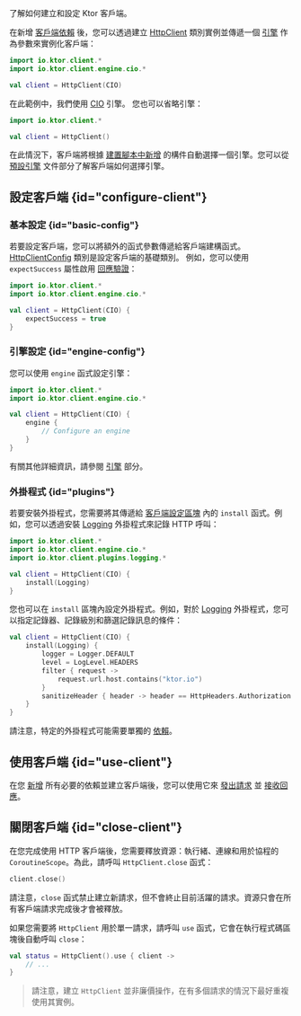 [//]: # (title: 建立和設定客戶端)

<show-structure for="chapter" depth="2"/>

<link-summary>了解如何建立和設定 Ktor 客戶端。</link-summary>

在新增 [客戶端依賴](client-dependencies.md) 後，您可以透過建立 [HttpClient](https://api.ktor.io/ktor-client/ktor-client-core/io.ktor.client/-http-client/index.html) 類別實例並傳遞一個 [引擎](client-engines.md) 作為參數來實例化客戶端：

```kotlin
import io.ktor.client.*
import io.ktor.client.engine.cio.*

val client = HttpClient(CIO)
```

在此範例中，我們使用 [CIO](https://api.ktor.io/ktor-client/ktor-client-cio/io.ktor.client.engine.cio/-c-i-o/index.html) 引擎。
您也可以省略引擎：

```kotlin
import io.ktor.client.*

val client = HttpClient()
```

在此情況下，客戶端將根據 [建置腳本中新增](client-dependencies.md#engine-dependency) 的構件自動選擇一個引擎。您可以從 [預設引擎](client-engines.md#default) 文件部分了解客戶端如何選擇引擎。

## 設定客戶端 {id="configure-client"}

### 基本設定 {id="basic-config"}

若要設定客戶端，您可以將額外的函式參數傳遞給客戶端建構函式。
[HttpClientConfig](https://api.ktor.io/ktor-client/ktor-client-core/io.ktor.client/-http-client-config/index.html) 類別是設定客戶端的基礎類別。
例如，您可以使用 `expectSuccess` 屬性啟用 [回應驗證](client-response-validation.md)：

```kotlin
import io.ktor.client.*
import io.ktor.client.engine.cio.*

val client = HttpClient(CIO) {
    expectSuccess = true
}
```

### 引擎設定 {id="engine-config"}
您可以使用 `engine` 函式設定引擎：

```kotlin
import io.ktor.client.*
import io.ktor.client.engine.cio.*

val client = HttpClient(CIO) {
    engine {
        // Configure an engine
    }
}
```

有關其他詳細資訊，請參閱 [引擎](client-engines.md) 部分。

### 外掛程式 {id="plugins"}
若要安裝外掛程式，您需要將其傳遞給 [客戶端設定區塊](#configure-client) 內的 `install` 函式。例如，您可以透過安裝 [Logging](client-logging.md) 外掛程式來記錄 HTTP 呼叫：

```kotlin
import io.ktor.client.*
import io.ktor.client.engine.cio.*
import io.ktor.client.plugins.logging.*

val client = HttpClient(CIO) {
    install(Logging)
}
```

您也可以在 `install` 區塊內設定外掛程式。例如，對於 [Logging](client-logging.md) 外掛程式，您可以指定記錄器、記錄級別和篩選記錄訊息的條件：
```kotlin
val client = HttpClient(CIO) {
    install(Logging) {
        logger = Logger.DEFAULT
        level = LogLevel.HEADERS
        filter { request ->
            request.url.host.contains("ktor.io")
        }
        sanitizeHeader { header -> header == HttpHeaders.Authorization }
    }
}
```

請注意，特定的外掛程式可能需要單獨的 [依賴](client-dependencies.md)。

## 使用客戶端 {id="use-client"}
在您 [新增](client-dependencies.md) 所有必要的依賴並建立客戶端後，您可以使用它來 [發出請求](client-requests.md) 並 [接收回應](client-responses.md)。

## 關閉客戶端 {id="close-client"}

在您完成使用 HTTP 客戶端後，您需要釋放資源：執行緒、連線和用於協程的 `CoroutineScope`。為此，請呼叫 `HttpClient.close` 函式：

```kotlin
client.close()
```

請注意，`close` 函式禁止建立新請求，但不會終止目前活躍的請求。資源只會在所有客戶端請求完成後才會被釋放。

如果您需要將 `HttpClient` 用於單一請求，請呼叫 `use` 函式，它會在執行程式碼區塊後自動呼叫 `close`：

```kotlin
val status = HttpClient().use { client ->
    // ...
}
```

> 請注意，建立 `HttpClient` 並非廉價操作，在有多個請求的情況下最好重複使用其實例。